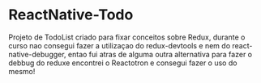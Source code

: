 # ReactNative-Todo

Projeto de TodoList criado para fixar conceitos sobre Redux, durante o curso nao consegui fazer a utilizaçao do redux-devtools e nem do react-native-debugger,
entao fui atras de alguma outra alternativa para fazer o debbug do reduxe encontrei o Reactotron e consegui fazer o uso do mesmo!
